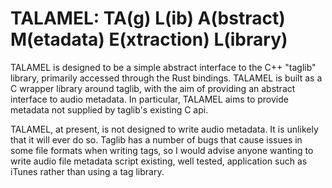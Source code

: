 # TALAMEL: TA(g) L(ib) A(bstract) M(etadata) E(xtraction) L(ibrary)

TALAMEL is designed to be a simple abstract interface to the C++ "taglib" library, primarily accessed through the Rust bindings. TALAMEL is built as a C wrapper library around taglib, with the aim of providing an abstract interface to audio metadata. In particular, TALAMEL aims to provide metadata not supplied by taglib's existing C api. 

TALAMEL, at present, is not designed to write audio metadata. It is unlikely that it will ever do so. Taglib has a number of bugs that cause issues in some file formats when writing tags, so I would advise anyone wanting to write audio file metadata script existing, well tested, application such as iTunes rather than using a tag library. 